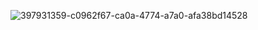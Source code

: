 ![397931359-c0962f67-ca0a-4774-a7a0-afa38bd14528](https://github.com/user-attachments/assets/e60d7aea-3106-44ba-a2cc-53bfcaf83cb7)

